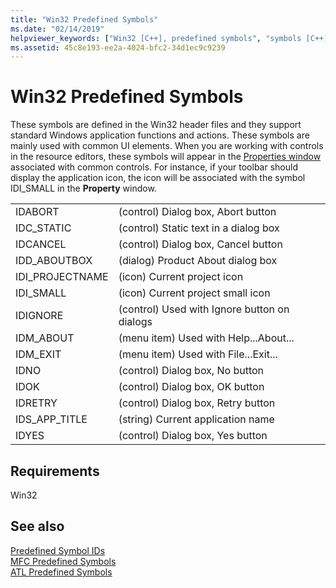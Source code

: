 ```yaml
---
title: "Win32 Predefined Symbols"
ms.date: "02/14/2019"
helpviewer_keywords: ["Win32 [C++], predefined symbols", "symbols [C++], Win32 predefined", "Windows API [C++], predefined symbols"]
ms.assetid: 45c8e193-ee2a-4024-bfc2-34d1ec9c9239
---
```

# Win32 Predefined Symbols

These symbols are defined in the Win32 header files and they support standard Windows application functions and actions. These symbols are mainly used with common UI elements. When you are working with controls in the resource editors, these symbols will appear in the [Properties window](/visualstudio/ide/reference/properties-window) associated with common controls. For instance, if your toolbar should display the application icon, the icon will be associated with the symbol IDI_SMALL in the **Property** window.

|||
|-|-|
|IDABORT|(control) Dialog box, Abort button|
|IDC_STATIC|(control) Static text in a dialog box|
|IDCANCEL|(control) Dialog box, Cancel button|
|IDD_ABOUTBOX|(dialog) Product About dialog box|
|IDI_PROJECTNAME|(icon) Current project icon|
|IDI_SMALL|(icon) Current project small icon|
|IDIGNORE|(control) Used with Ignore button on dialogs|
|IDM_ABOUT|(menu item) Used with Help...About...|
|IDM_EXIT|(menu item) Used with File...Exit...|
|IDNO|(control) Dialog box, No button|
|IDOK|(control) Dialog box, OK button|
|IDRETRY|(control) Dialog box, Retry button|
|IDS_APP_TITLE|(string) Current application name|
|IDYES|(control) Dialog box, Yes button|

## Requirements

Win32

## See also

[Predefined Symbol IDs](../windows/predefined-symbol-ids.md)<br/>
[MFC Predefined Symbols](../windows/mfc-predefined-symbols.md)<br/>
[ATL Predefined Symbols](../windows/atl-predefined-symbols.md)<br/>
